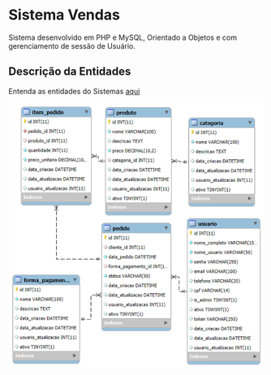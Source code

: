 # Sistema Vendas


Sistema desenvolvido em PHP e MySQL, Orientado a Objetos e com gerenciamento de sessão de Usuário.

## Descrição da Entidades

Entenda as entidades do Sistemas [aqui](./database/descricao_tabelas.md)

![Diagrama do Banco](./database/diagrama.png)